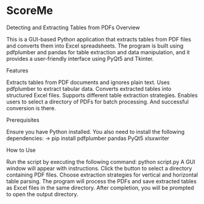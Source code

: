 # ScoreMe
Detecting and Extracting Tables from PDFs
Overview

This is a GUI-based Python application that extracts tables from PDF files and converts them into Excel spreadsheets. The program is built using pdfplumber and pandas for table extraction and data manipulation, and it provides a user-friendly interface using PyQt5 and Tkinter.

Features

Extracts tables from PDF documents and ignores plain text.
Uses pdfplumber to extract tabular data.
Converts extracted tables into structured Excel files.
Supports different table extraction strategies.
Enables users to select a directory of PDFs for batch processing.
And successful conversion is there.

Prerequisites

Ensure you have Python installed. You also need to install the following dependencies:
-> pip install pdfplumber pandas PyQt5 xlsxwriter

How to Use

Run the script by executing the following command:
python script.py
A GUI window will appear with instructions.
Click the button to select a directory containing PDF files.
Choose extraction strategies for vertical and horizontal table parsing.
The program will process the PDFs and save extracted tables as Excel files in the same directory.
After completion, you will be prompted to open the output directory.
